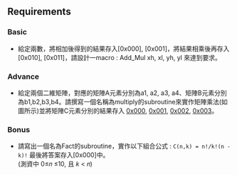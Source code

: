 ## Requirements
### Basic
- 給定兩數，將相加後得到的結果存入[0x000], [0x001]，將結果相乘後再存入[0x010], [0x011]，請設計一macro : Add_Mul xh, xl, yh, yl 來達到要求。
### Advance
- 給定兩個二維矩陣，對應的矩陣A元素分別為a1, a2, a3, a4、矩陣B元素分別為b1,b2,b3,b4。請撰寫一個名稱為multiply的subroutine來實作矩陣乘法(如圖所示)並將矩陣C元素分別的結果存入 [0x000](c1), 
[0x001](c2), [0x002](c3), [0x003](c4)。 
###  Bonus
- 請寫出一個名為Fact的subroutine，實作以下組合公式 : `C(n,k) = n!/k!(n - k)!` 最後將答案存入[0x000]中。<br>
(測資中 0≤𝑛 ≤10, 且 𝑘 < 𝑛)
